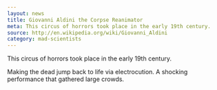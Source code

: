 ```yaml
---
layout: news
title: Giovanni Aldini the Corpse Reanimator
meta: This circus of horrors took place in the early 19th century.
source: http://en.wikipedia.org/wiki/Giovanni_Aldini
category: mad-scientists
---
```


This circus of horrors took place in the early 19th century. 

Making the dead jump back to life via electrocution.  A shocking performance that gathered large crowds.